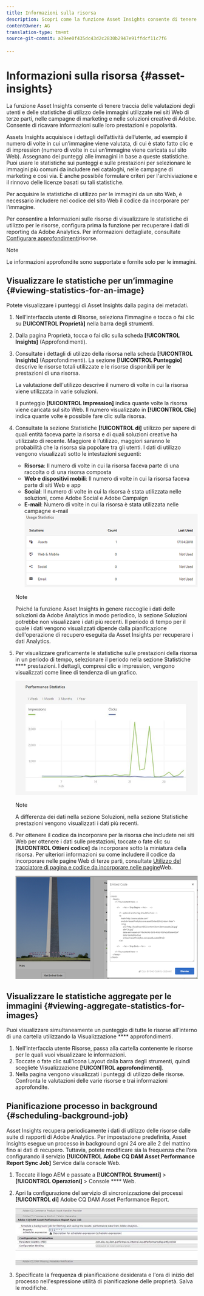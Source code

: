 ```yaml
---
title: Informazioni sulla risorsa
description: Scopri come la funzione Asset Insights consente di tenere traccia delle valutazioni degli utenti e delle statistiche di utilizzo delle immagini utilizzate nei siti Web di terze parti, nelle campagne di marketing e nelle soluzioni creative di Adobe.
contentOwner: AG
translation-type: tm+mt
source-git-commit: a39ee0f435dc43d2c2830b2947e91ffdcf11c7f6

---
```



# Informazioni sulla risorsa {#asset-insights}

La funzione Asset Insights consente di tenere traccia delle valutazioni degli utenti e delle statistiche di utilizzo delle immagini utilizzate nei siti Web di terze parti, nelle campagne di marketing e nelle soluzioni creative di Adobe. Consente di ricavare informazioni sulle loro prestazioni e popolarità.

Assets Insights acquisisce i dettagli dell’attività dell’utente, ad esempio il numero di volte in cui un’immagine viene valutata, di cui è stato fatto clic e di impression (numero di volte in cui un’immagine viene caricata sul sito Web). Assegnano dei punteggi alle immagini in base a queste statistiche. Puoi usare le statistiche sui punteggi e sulle prestazioni per selezionare le immagini più comuni da includere nei cataloghi, nelle campagne di marketing e così via. È anche possibile formulare criteri per l&#39;archiviazione e il rinnovo delle licenze basati su tali statistiche.

Per acquisire le statistiche di utilizzo per le immagini da un sito Web, è necessario includere nel codice del sito Web il codice da incorporare per l’immagine.

Per consentire a Informazioni sulle risorse di visualizzare le statistiche di utilizzo per le risorse, configura prima la funzione per recuperare i dati di reporting da Adobe Analytics. Per informazioni dettagliate, consultate [Configurare approfondimenti](/help/assets/touch-ui-configuring-asset-insights.md)risorse.

>[!NOTE]
>
>Le informazioni approfondite sono supportate e fornite solo per le immagini.

## Visualizzare le statistiche per un’immagine {#viewing-statistics-for-an-image}

Potete visualizzare i punteggi di Asset Insights dalla pagina dei metadati.

1. Nell’interfaccia utente di Risorse, seleziona l’immagine e tocca o fai clic su **[!UICONTROL Proprietà]** nella barra degli strumenti.
1. Dalla pagina Proprietà, tocca o fai clic sulla scheda **[!UICONTROL Insights]** (Approfondimenti).
1. Consultate i dettagli di utilizzo della risorsa nella scheda **[!UICONTROL Insights]** (Approfondimenti). La sezione **[!UICONTROL Punteggio]** descrive le risorse totali utilizzate e le risorse disponibili per le prestazioni di una risorsa.

   La valutazione dell&#39;utilizzo descrive il numero di volte in cui la risorsa viene utilizzata in varie soluzioni.

   Il punteggio **[!UICONTROL Impression]** indica quante volte la risorsa viene caricata sul sito Web. Il numero visualizzato in **[!UICONTROL Clic]** indica quante volte è possibile fare clic sulla risorsa.

1. Consultate la sezione Statistiche **[!UICONTROL di]** utilizzo per sapere di quali entità faceva parte la risorsa e di quali soluzioni creative ha utilizzato di recente. Maggiore è l’utilizzo, maggiori saranno le probabilità che la risorsa sia popolare tra gli utenti. I dati di utilizzo vengono visualizzati sotto le intestazioni seguenti:

   * **Risorsa**: Il numero di volte in cui la risorsa faceva parte di una raccolta o di una risorsa composta
   * **Web e dispositivi mobili**: Il numero di volte in cui la risorsa faceva parte di siti Web e app
   * **Social**: Il numero di volte in cui la risorsa è stata utilizzata nelle soluzioni, come Adobe Social e Adobe Campaign
   * **E-mail**: Numero di volte in cui la risorsa è stata utilizzata nelle campagne e-mail
   ![usage_statistics](assets/usage_statistics.png)

   >[!NOTE]
   >
   >Poiché la funzione Asset Insights in genere raccoglie i dati delle soluzioni da Adobe Analytics in modo periodico, la sezione Soluzioni potrebbe non visualizzare i dati più recenti. Il periodo di tempo per il quale i dati vengono visualizzati dipende dalla pianificazione dell&#39;operazione di recupero eseguita da Asset Insights per recuperare i dati Analytics.

1. Per visualizzare graficamente le statistiche sulle prestazioni della risorsa in un periodo di tempo, selezionare il periodo nella sezione Statistiche **** prestazioni. I dettagli, compresi clic e impression, vengono visualizzati come linee di tendenza di un grafico.

   ![chlimage_1-3](assets/chlimage_1-3.jpeg)

   >[!NOTE]
   >
   >A differenza dei dati nella sezione Soluzioni, nella sezione Statistiche prestazioni vengono visualizzati i dati più recenti.

1. Per ottenere il codice da incorporare per la risorsa che includete nei siti Web per ottenere i dati sulle prestazioni, toccate o fate clic su **[!UICONTROL Ottieni codice]** da incorporare sotto la miniatura della risorsa. Per ulteriori informazioni su come includere il codice da incorporare nelle pagine Web di terze parti, consultate [Utilizzo del tracciatore di pagina e codice da incorporare nelle pagine](/help/assets/touch-ui-using-page-tracker.md)Web.

   ![chlimage_1-98](assets/chlimage_1-303.png)

## Visualizzare le statistiche aggregate per le immagini {#viewing-aggregate-statistics-for-images}

Puoi visualizzare simultaneamente un punteggio di tutte le risorse all’interno di una cartella utilizzando la Visualizzazione **** approfondimenti.

1. Nell’interfaccia utente Risorse, passa alla cartella contenente le risorse per le quali vuoi visualizzare le informazioni.
1. Toccate o fate clic sull&#39;icona Layout dalla barra degli strumenti, quindi scegliete Visualizzazione **[!UICONTROL approfondimenti]**.
1. Nella pagina vengono visualizzati i punteggi di utilizzo delle risorse. Confronta le valutazioni delle varie risorse e trai informazioni approfondite.

## Pianificazione processo in background {#scheduling-background-job}

Asset Insights recupera periodicamente i dati di utilizzo delle risorse dalle suite di rapporti di Adobe Analytics. Per impostazione predefinita, Asset Insights esegue un processo in background ogni 24 ore alle 2 del mattino fino ai dati di recupero. Tuttavia, potete modificare sia la frequenza che l’ora configurando il servizio **[!UICONTROL Adobe CQ DAM Asset Performance Report Sync Job]** Service dalla console Web.

1. Toccate il logo AEM e passate a **[!UICONTROL Strumenti]** > **[!UICONTROL Operazioni]** > Console **** Web.
1. Apri la configurazione del servizio di sincronizzazione dei processi **[!UICONTROL di]** Adobe CQ DAM Asset Performance Report.

   ![chlimage_1-99](assets/chlimage_1-304.png)

1. Specificate la frequenza di pianificazione desiderata e l&#39;ora di inizio del processo nell&#39;espressione utilità di pianificazione delle proprietà. Salva le modifiche.
